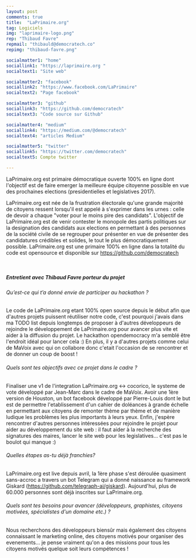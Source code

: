 ```yaml
---
layout: post
comments: true
title:  "LaPrimaire.org"
tag: Logiciels
img: "laprimaire-logo.png"
rep: "Thibaud Favre"
repmail: "thibauld@democratech.co"
repimg: "thibaud-favre.png"

socialmatter1: "home"
sociallink1: "https://laprimaire.org "
socialtext1: "Site web"

socialmatter2: "facebook"
sociallink2: "https://www.facebook.com/LaPrimaire"
socialtext2: "Page facebook"

socialmatter3: "github"
sociallink3: "https://github.com/democratech"
socialtext3: "Code source sur Github"

socialmatter4: "medium"
sociallink4: "https://medium.com/@democratech"
socialtext4: "articles Medium"

socialmatter5: "twitter"
sociallink5: "https://twitter.com/democratech"
socialtext5: Compte twitter

---
```


LaPrimaire.org est primaire démocratique ouverte 100% en ligne dont l'objectif est de faire emerger la meilleure équipe citoyenne possible en vue des prochaines elections (presidentielles et legislatives 2017).

LaPrimaire.org est née de la frustration électorale qu'une grande majorité de citoyens ressent lorsqu'il est appelé à s'exprimer dans les urnes : celle de devoir a chaque "voter pour le moins pire des candidats". L'objectif de LaPrimaire.org est de venir contester le monopole des partis politiques sur la designation des candidats aux elections en permettant à des personnes de la société civile de se regrouper pour présenter en vue de présenter des candidatures crédibles et solides, le tout le plus démocratiquement possible. LaPrimaire.org est une primaire 100% en ligne dans la totalité du code est opensource et disponible sur https://github.com/democratech

<br>

##### Entretient avec Thibaud Favre porteur du projet


###### Qu’est-ce qui t’a donné envie de participer au hackathon ? 
Le code de LaPrimaire.org etant 100% open source depuis le début afin que d'autres projets puissent réutiliser notre code, c'est pourquoi j'avais dans ma TODO list depuis longtemps de proposer à d'autres développeurs de rejoindre le développement de LaPrimaire.org pour avancer plus vite et aider à la diffusion du projet. Le hackathon opendemocracy m'a semblé être l'endroit idéal pour lancer cela :) En plus, il y a d'autres projets comme celui de MaVoix avec qui on collabore donc c'etait l'occasion de se rencontrer et de donner un coup de boost !

###### Quels sont tes objectifs avec ce projet dans le cadre ?

Finaliser une v1 de l'integration LaPrimaire.org <-> cocorico, le systeme de vote développé par Jean-Marc dans le cadre de MaVoix. Avoir une 1ère version de Houston, un bot facebook développé par Pierre-Louis dont le but est de permettre l'etablissement d'un cahier de doléances à grande échelle en permettant aux citoyens de remonter thème par thème et de manière ludique les problèmes les plus importants à leurs yeux. Enfin, j'espère rencontrer d'autres personnes intéressées pour rejoindre le projet pour aider au développement du site web : il faut aider à la recherche des signatures des maires, lancer le site web pour les legislatives... c'est pas le boulot qui manque :)

###### Quelles étapes as-tu déjà franchies? 

LaPrimaire.org est live depuis avril, la 1ère phase s'est déroulée quasiment sans-accroc a travers un bot Telegram qui a donné naissance au framework Giskard (https://github.com/telegraph-ai/giskard). Aujourd'hui, plus de 60.000 personnes sont déjà inscrites sur LaPrimaire.org.


###### Quels sont tes besoins pour avancer (développeurs, graphistes, citoyens motivées, spécialistes d'un domaine etc.) ? 

Nous recherchons des développeurs biensûr mais également des citoyens connaissant le marketing online, des citoyens motivés pour organiser des evenements... je pense vraiment qu'on a des missions pour tous les citoyens motivés quelque soit leurs compétences !

